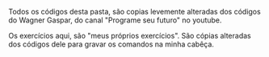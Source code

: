   Todos os códigos desta pasta, são copias levemente alteradas
  dos códigos do Wagner Gaspar, do canal "Programe seu futuro"
  no youtube.

  Os exercícios aqui, são "meus próprios exercícios". São cópias
  alteradas dos códigos dele para gravar os comandos na minha
  cabêça.
